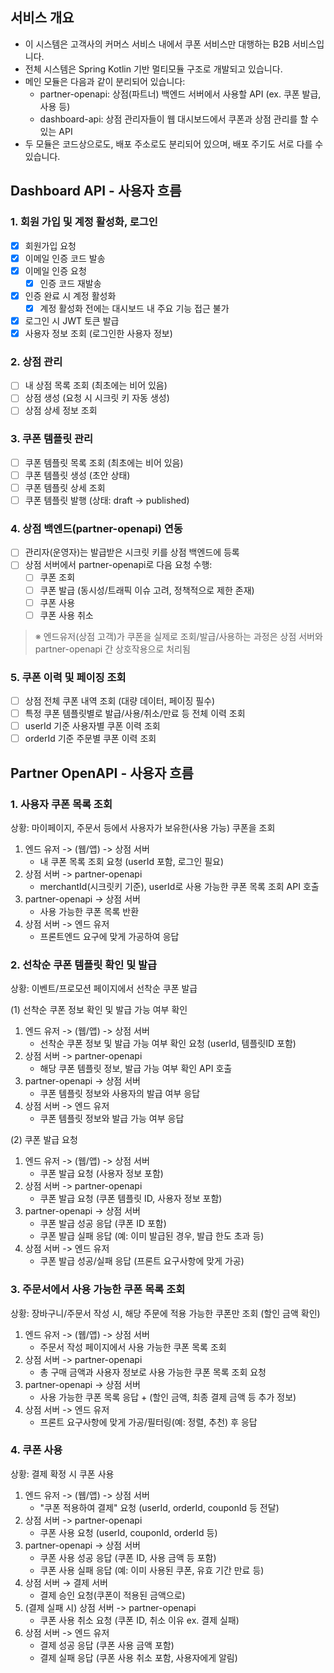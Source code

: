 ## 서비스 개요

- 이 시스템은 고객사의 커머스 서비스 내에서 쿠폰 서비스만 대행하는 B2B 서비스입니다.
- 전체 시스템은 Spring Kotlin 기반 멀티모듈 구조로 개발되고 있습니다.
- 메인 모듈은 다음과 같이 분리되어 있습니다:
    - partner-openapi: 상점(파트너) 백엔드 서버에서 사용할 API (ex. 쿠폰 발급, 사용 등)
    - dashboard-api: 상점 관리자들이 웹 대시보드에서 쿠폰과 상점 관리를 할 수 있는 API
- 두 모듈은 코드상으로도, 배포 주소로도 분리되어 있으며, 배포 주기도 서로 다를 수 있습니다.

## Dashboard API - 사용자 흐름

### 1. 회원 가입 및 계정 활성화, 로그인

- [x] 회원가입 요청
- [x] 이메일 인증 코드 발송
- [x] 이메일 인증 요청
    - [x] 인증 코드 재발송
- [x] 인증 완료 시 계정 활성화
    - [x] 계정 활성화 전에는 대시보드 내 주요 기능 접근 불가
- [x] 로그인 시 JWT 토큰 발급
- [x] 사용자 정보 조회 (로그인한 사용자 정보)

### 2. 상점 관리

- [ ] 내 상점 목록 조회 (최초에는 비어 있음)
- [ ] 상점 생성 (요청 시 시크릿 키 자동 생성)
- [ ] 상점 상세 정보 조회

### 3. 쿠폰 템플릿 관리

- [ ] 쿠폰 템플릿 목록 조회 (최초에는 비어 있음)
- [ ] 쿠폰 템플릿 생성 (초안 상태)
- [ ] 쿠폰 템플릿 상세 조회
- [ ] 쿠폰 템플릿 발행 (상태: draft → published)

### 4. 상점 백엔드(partner-openapi) 연동

- [ ] 관리자(운영자)는 발급받은 시크릿 키를 상점 백엔드에 등록
- [ ] 상점 서버에서 partner-openapi로 다음 요청 수행:
    - [ ] 쿠폰 조회
    - [ ] 쿠폰 발급 (동시성/트래픽 이슈 고려, 정책적으로 제한 존재)
    - [ ] 쿠폰 사용
    - [ ] 쿠폰 사용 취소

> ※ 엔드유저(상점 고객)가 쿠폰을 실제로 조회/발급/사용하는 과정은 상점 서버와 partner-openapi 간 상호작용으로 처리됨

### 5. 쿠폰 이력 및 페이징 조회

- [ ] 상점 전체 쿠폰 내역 조회 (대량 데이터, 페이징 필수)
- [ ] 특정 쿠폰 템플릿별로 발급/사용/취소/만료 등 전체 이력 조회
- [ ] userId 기준 사용자별 쿠폰 이력 조회
- [ ] orderId 기준 주문별 쿠폰 이력 조회

## Partner OpenAPI - 사용자 흐름

### 1. 사용자 쿠폰 목록 조회

상황: 마이페이지, 주문서 등에서 사용자가 보유한(사용 가능) 쿠폰을 조회

1. 엔드 유저 -> (웹/앱) -> 상점 서버
    - 내 쿠폰 목록 조회 요청 (userId 포함, 로그인 필요)
2. 상점 서버 -> partner-openapi
    - merchantId(시크릿키 기준), userId로 사용 가능한 쿠폰 목록 조회 API 호출
3. partner-openapi -> 상점 서버
    - 사용 가능한 쿠폰 목록 반환
4. 상점 서버 -> 엔드 유저
    - 프론트엔드 요구에 맞게 가공하여 응답

### 2. 선착순 쿠폰 템플릿 확인 및 발급

상황: 이벤트/프로모션 페이지에서 선착순 쿠폰 발급

(1) 선착순 쿠폰 정보 확인 및 발급 가능 여부 확인

1. 엔드 유저 -> (웹/앱) -> 상점 서버
    - 선착순 쿠폰 정보 및 발급 가능 여부 확인 요청 (userId, 템플릿ID 포함)
2. 상점 서버 -> partner-openapi
    - 해당 쿠폰 템플릿 정보, 발급 가능 여부 확인 API 호출
3. partner-openapi -> 상점 서버
    - 쿠폰 템플릿 정보와 사용자의 발급 여부 응답
4. 상점 서버 -> 엔드 유저
    - 쿠폰 템플릿 정보와 발급 가능 여부 응답

(2) 쿠폰 발급 요청

1. 엔드 유저 -> (웹/앱) -> 상점 서버
    - 쿠폰 발급 요청 (사용자 정보 포함)
2. 상점 서버 -> partner-openapi
    - 쿠폰 발급 요청 (쿠폰 템플릿 ID, 사용자 정보 포함)
3. partner-openapi -> 상점 서버
    - 쿠폰 발급 성공 응답 (쿠폰 ID 포함)
    - 쿠폰 발급 실패 응답 (예: 이미 발급된 경우, 발급 한도 초과 등)
4. 상점 서버 -> 엔드 유저
    - 쿠폰 발급 성공/실패 응답 (프론트 요구사항에 맞게 가공)

### 3. 주문서에서 사용 가능한 쿠폰 목록 조회

상황: 장바구니/주문서 작성 시, 해당 주문에 적용 가능한 쿠폰만 조회 (할인 금액 확인)

1. 엔드 유저 -> (웹/앱) -> 상점 서버
    - 주문서 작성 페이지에서 사용 가능한 쿠폰 목록 조회
2. 상점 서버 -> partner-openapi
    - 총 구매 금액과 사용자 정보로 사용 가능한 쿠폰 목록 조회 요청
3. partner-openapi -> 상점 서버
    - 사용 가능한 쿠폰 목록 응답 + (할인 금액, 최종 결제 금액 등 추가 정보)
4. 상점 서버 -> 엔드 유저
    - 프론트 요구사항에 맞게 가공/필터링(예: 정렬, 추천) 후 응답

### 4. 쿠폰 사용

상황: 결제 확정 시 쿠폰 사용

1. 엔드 유저 -> (웹/앱) -> 상점 서버
    - "쿠폰 적용하여 결제" 요청 (userId, orderId, couponId 등 전달)
2. 상점 서버 -> partner-openapi
    - 쿠폰 사용 요청 (userId, couponId, orderId 등)
3. partner-openapi -> 상점 서버
    - 쿠폰 사용 성공 응답 (쿠폰 ID, 사용 금액 등 포함)
    - 쿠폰 사용 실패 응답 (예: 이미 사용된 쿠폰, 유효 기간 만료 등)
4. 상점 서버 → 결제 서버
    - 결제 승인 요청(쿠폰이 적용된 금액으로)
5. (결제 실패 시) 상점 서버 -> partner-openapi
    - 쿠폰 사용 취소 요청 (쿠폰 ID, 취소 이유 ex. 결제 실패)
6. 상점 서버 -> 엔드 유저
    - 결제 성공 응답 (쿠폰 사용 금액 포함)
    - 결제 실패 응답 (쿠폰 사용 취소 포함, 사용자에게 알림)